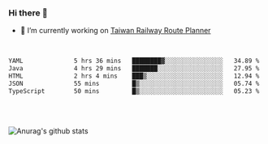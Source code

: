 ### Hi there 👋

- 🔭 I’m currently working on [Taiwan Railway Route Planner](https://github.com/Taiwan-Railway-Route-Planner)

<br/>

<!--START_SECTION:waka-->

```txt
YAML              5 hrs 36 mins   ████████▓░░░░░░░░░░░░░░░░   34.89 %
Java              4 hrs 29 mins   ███████░░░░░░░░░░░░░░░░░░   27.95 %
HTML              2 hrs 4 mins    ███▒░░░░░░░░░░░░░░░░░░░░░   12.94 %
JSON              55 mins         █▒░░░░░░░░░░░░░░░░░░░░░░░   05.74 %
TypeScript        50 mins         █▒░░░░░░░░░░░░░░░░░░░░░░░   05.23 %
```

<!--END_SECTION:waka-->

<br/>
<br/>

![Anurag's github stats](https://github-readme-stats.vercel.app/api?username=DepickereSven&show_icons=true&theme=tokyonight)



<!--
**DepickereSven/DepickereSven** is a ✨ _special_ ✨ repository because its `README.md` (this file) appears on your GitHub profile.

Here are some ideas to get you started:

- 🔭 I’m currently working on ...
- 🌱 I’m currently learning ...
- 👯 I’m looking to collaborate on ...
- 🤔 I’m looking for help with ...
- 💬 Ask me about ...
- 📫 How to reach me: ...
- 😄 Pronouns: ...
- ⚡ Fun fact: ...
-->
